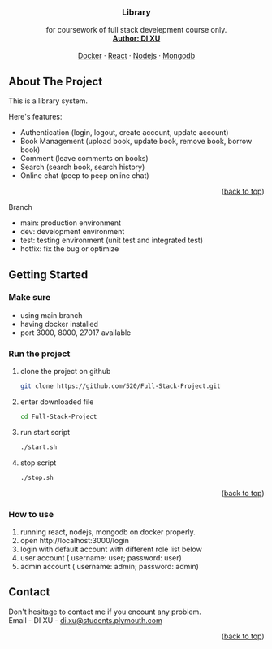 <a name="readme-top"></a>


<div align="center">

  <h3 align="center">Library</h3>

  <p align="center">
    for coursework of full stack develepment course only.
    <br />
    <a href="#"><strong>Author: DI XU</strong></a>
    <br />
    <br />
    <a href="#">Docker</a>
    ·
    <a href="#">React</a>
    ·
    <a href="#">Nodejs</a>
    ·
    <a href="#">Mongodb</a>
  </p>
</div>


## About The Project

This is a library system.

Here's features:
* Authentication (login, logout, create account, update account)
* Book Management (upload book, update book, remove book, borrow book)
* Comment (leave comments on books)
* Search (search book, search history)
* Online chat (peep to peep online chat)
<p align="right">(<a href="#readme-top">back to top</a>)</p>

Branch
* main:   production environment
* dev:    development environment
* test:   testing environment (unit test and integrated test)
* hotfix: fix the bug or optimize


## Getting Started

### Make sure

* using main branch
* having docker installed
* port 3000, 8000, 27017 available

### Run the project

1. clone the project on github 
   ```sh
   git clone https://github.com/520/Full-Stack-Project.git
   ```
2. enter downloaded file 
   ```sh
   cd Full-Stack-Project
   ```
3. run start script
   ```sh
   ./start.sh
   ```
4. stop script
   ```sh
   ./stop.sh
   ```

<p align="right">(<a href="#readme-top">back to top</a>)</p>

### How to use

1. running react, nodejs, mongodb on docker properly.
2. open http://localhost:3000/login
3. login with default account with different role list below
4. user account ( username: user; password: user)
5. admin account ( username: admin; password: admin)


<!-- CONTACT -->
## Contact
Don't hesitage to contact me if you encount any problem.
<br/>
Email - DI XU - di.xu@students.plymouth.com

<p align="right">(<a href="#readme-top">back to top</a>)</p>





